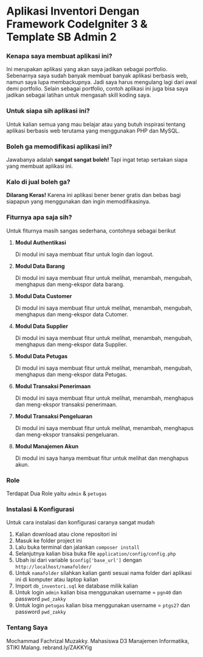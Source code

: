 # Aplikasi Inventori Dengan Framework CodeIgniter 3 & Template SB Admin 2

### Kenapa saya membuat aplikasi ini?

Ini merupakan aplikasi yang akan saya jadikan sebagai portfolio. Sebenarnya saya sudah banyak membuat banyak aplikasi berbasis web, namun saya lupa membackupnya. Jadi saya harus mengulang lagi dari awal demi portfolio. Selain sebagai portfolio, contoh aplikasi ini juga bisa saya jadikan sebagai latihan untuk mengasah skill koding saya.

### Untuk siapa sih aplikasi ini?

Untuk kalian semua yang mau belajar atau yang butuh inspirasi tentang aplikasi berbasis web terutama yang menggunakan PHP dan MySQL.

### Boleh ga memodifikasi aplikasi ini?

Jawabanya adalah **sangat sangat boleh!** Tapi ingat tetap sertakan siapa yang membuat aplikasi ini.

### Kalo di jual boleh ga?

**Dilarang Keras!** Karena ini aplikasi bener bener gratis dan bebas bagi siapapun yang menggunakan dan ingin memodifikasinya.

### Fiturnya apa saja sih?

Untuk fiturnya masih sangas sederhana, contohnya sebagai berikut

1. **Modul Authentikasi**

   Di modul ini saya membuat fitur untuk login dan logout.

2. **Modul Data Barang**

   Di modul ini saya membuat fitur untuk melihat, menambah, mengubah, menghapus dan meng-ekspor data barang.

3. **Modul Data Customer**

   Di modul ini saya membuat fitur untuk melihat, menambah, mengubah, menghapus dan meng-ekspor data Cutomer.

4. **Modul Data Supplier**

   Di modul ini saya membuat fitur untuk melihat, menambah, mengubah, menghapus dan meng-ekspor data Supplier.

5. **Modul Data Petugas**

   Di modul ini saya membuat fitur untuk melihat, menambah, mengubah, menghapus dan meng-ekspor data Petugas.

6. **Modul Transaksi Penerimaan**

   Di modul ini saya membuat fitur untuk melihat, menambah, menghapus dan meng-ekspor transaksi penerimaan.

7. **Modul Transaksi Pengeluaran**

   Di modul ini saya membuat fitur untuk melihat, menambah, menghapus dan meng-ekspor transaksi pengeluaran.

8. **Modul Manajemen Akun**

   Di modul ini saya hanya membuat fitur untuk melihat dan menghapus akun.

### Role

Terdapat Dua Role yaitu `admin` & `petugas`

### Instalasi & Konfigurasi

Untuk cara instalasi dan konfigurasi caranya sangat mudah

1. Kalian download atau clone repositori ini
2. Masuk ke folder project ini
3. Lalu buka terminal dan jalankan `composer install`
4. Selanjutnya kalian bisa buka file `application/config/config.php`
5. Ubah isi dari variable `$config['base_url']` dengan `http://localhost/namafolder/`
6. Untuk `namafolder` silahkan kalian ganti sesuai nama folder dari aplikasi ini di komputer atau laptop kalian
7. Import `db_inventori.sql` ke database milik kalian
8. Untuk login `admin` kalian bisa menggunakan username = `pgn40` dan password `pwd_zakky`
9. Untuk login `petugas` kalian bisa menggunakan username = `ptgs27` dan password `pwd_zakky`

### Tentang Saya

Mochammad Fachrizal Muzakky. Mahasiswa D3 Manajemen Informatika, STIKI Malang. rebrand.ly/ZAKKYig
